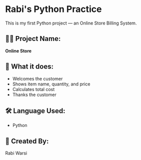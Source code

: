 # Rabi's Python Practice

This is my first Python project — an Online Store Billing System.

## 👩‍💻 Project Name:
**Online Store**

## 📝 What it does:
- Welcomes the customer
- Shows item name, quantity, and price
- Calculates total cost
- Thanks the customer

## 🛠 Language Used:
- Python

## 👧 Created By:
Rabi Warsi

